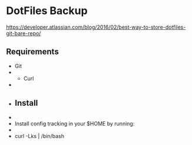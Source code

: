 DotFiles Backup
===============

https://developer.atlassian.com/blog/2016/02/best-way-to-store-dotfiles-git-bare-repo/

## Requirements

- Git
- - Curl
-
- ## Install
-
- Install config tracking in your $HOME by running:
-
-   curl -Lks  | /bin/bash
